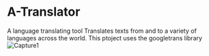 # A-Translator
A language translating tool
Translates texts from and to a variety of languages across the world. 
This ptoject uses the googletrans library
![Capture1](https://user-images.githubusercontent.com/91911272/229426002-d0a0bbcb-0502-4c6d-91bd-d178e640a80e.PNG)


